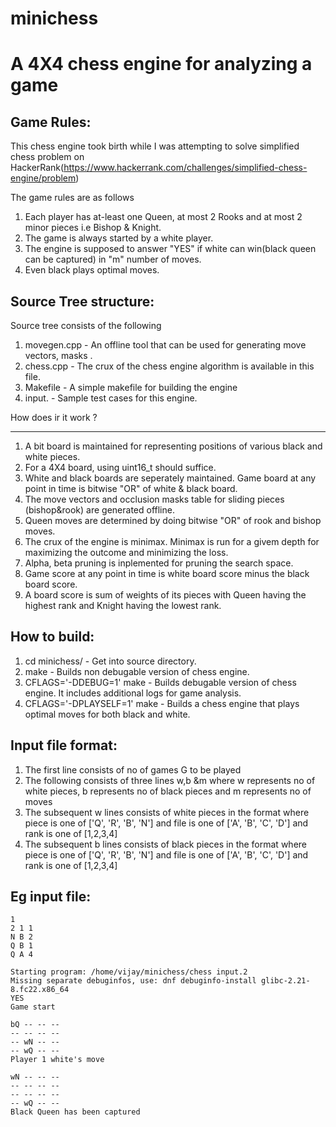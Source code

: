# minichess

A 4X4 chess engine for analyzing a game
================================================================

Game Rules:
-----------
This chess engine took birth while I was attempting to solve simplified chess problem on HackerRank(https://www.hackerrank.com/challenges/simplified-chess-engine/problem)

The game rules are as follows
1) Each player has at-least one Queen, at most 2 Rooks and at most 2 minor pieces i.e Bishop & Knight.
2) The game is always started by a white player.
3) The engine is supposed to answer "YES" if white can win(black queen can be captured) in "m" number of moves.
4) Even black plays optimal moves.

Source Tree structure:
---------------------
Source tree consists of the following
 1) movegen.cpp - An offline tool that can be used for generating move vectors, masks .
 2) chess.cpp - The crux of the chess engine algorithm is available in this file.
 3) Makefile - A simple makefile for building the engine
 4) input.<files> - Sample test cases for this engine.

How does ir it work ?
_____________________
 1) A bit board is maintained for representing positions of various black and white pieces.
 2) For a 4X4 board, using uint16_t should suffice. 
 3) White and black boards are seperately maintained. Game board at any point in time is bitwise "OR" of white & black board.
 4) The move vectors and occlusion masks table for sliding pieces (bishop&rook) are generated offline.
 5) Queen moves are determined by doing bitwise "OR" of rook and bishop moves.
 6) The crux of the engine is minimax. Minimax is run for a givem depth for maximizing the outcome and minimizing the loss.
 7) Alpha, beta pruning is inplemented for pruning the search space.
 8) Game score at any point in time is white board score minus the black board score.
 9) A board score is sum of weights of its pieces with Queen having the highest rank and Knight having the lowest rank.
 
How to build:
------------
 1) cd minichess/ - Get into source directory.
 2) make - Builds non debugable version of chess engine.
 3) CFLAGS='-DDEBUG=1' make - Builds debugable version of chess engine. It includes additional logs for game analysis.
 4) CFLAGS='-DPLAYSELF=1' make - Builds a chess engine that plays optimal moves for both black and white.

Input file format:
------------------
1) The first line consists of no of games G to be played
2) The following consists of three lines w,b &m where w represents no of white pieces, b represents no of black pieces and m represents no of moves
3) The subsequent w lines consists of white pieces in the format <piece> <file> <rank> where piece is one of ['Q', 'R', 'B', 'N'] and file is one of ['A', 'B', 'C', 'D'] and rank is one of [1,2,3,4]
4) The subsequent b lines consists of black pieces in the format <piece> <file> <rank> where piece is one of ['Q', 'R', 'B', 'N'] and file is one of ['A', 'B', 'C', 'D'] and rank is one of [1,2,3,4]

Eg input file:
--------------
```
1
2 1 1
N B 2
Q B 1
Q A 4

Starting program: /home/vijay/minichess/chess input.2
Missing separate debuginfos, use: dnf debuginfo-install glibc-2.21-8.fc22.x86_64
YES
Game start

bQ -- -- --
-- -- -- --
-- wN -- --
-- wQ -- --
Player 1 white's move

wN -- -- --
-- -- -- --
-- -- -- --
-- wQ -- --
Black Queen has been captured
```
